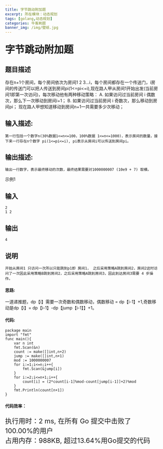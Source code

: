 ```yaml
---
title: 字节跳动附加题
excerpt: 所在模块：动态规划
tags: [golang,动态规划]
categories: 牛客刷题
banner_img: /img/壁纸.jpg
---
```


### <font size=6px>字节跳动附加题</font>

## 题目描述

存在n+1个房间，每个房间依次为房间1 2 3...i，每个房间都存在一个传送门，i房间的传送门可以把人传送到房间pi(1<=pi<=i),现在路人甲从房间1开始出发(当前房间1即第一次访问)，每次移动他有两种移动策略：
  A. 如果访问过当前房间 i 偶数次，那么下一次移动到房间i+1；
  B. 如果访问过当前房间 i 奇数次，那么移动到房间pi；
现在路人甲想知道移动到房间n+1一共需要多少次移动；

## 输入描述:

```
第一行包括一个数字n(30%数据1<=n<=100，100%数据 1<=n<=1000)，表示房间的数量，接下来一行存在n个数字 pi(1<=pi<=i), pi表示从房间i可以传送到房间pi。
```

## 输出描述:

```
输出一行数字，表示最终移动的次数，最终结果需要对1000000007 (10e9 + 7) 取模。
```

示例1

## 输入

```
2
1 2
```

## 输出

```
4
```

## 说明

```
开始从房间1 只访问一次所以只能跳到p1即 房间1， 之后采用策略A跳到房间2，房间2这时访问了一次因此采用策略B跳到房间2，之后采用策略A跳到房间3，因此到达房间3需要 4 步操作。
```

#### 思路:

一道递推题，dp【i】需要一次奇数和偶数移动，偶数移动 = dp【i-1】+1,奇数移动是dp【i】= dp【i-1】-dp【jump【i-1】】+1。

#### 代码:

```golang
package main
import "fmt"
func main(){
    var n int
    fmt.Scan(&n)
    count := make([]int,n+2)
    jump := make([]int,n+1)
    mod := 1000000007
    for i:=1;i<=n;i++{
        fmt.Scan(&jump[i])
    }
    for i:=2;i<=n+1;i++{
        count[i] = (2*count[i-1]%mod-count[jump[i-1]]+2)%mod
    }
    fmt.Println(count[n+1])
}
```

#### 代码效率：

<p class="note note-primary"; style="font-size:22px">
   执行用时：2 ms, 在所有 Go 提交中击败了100.00%的用户<br>
   占用内存：988KB, 超过13.64%用Go提交的代码
</p>




